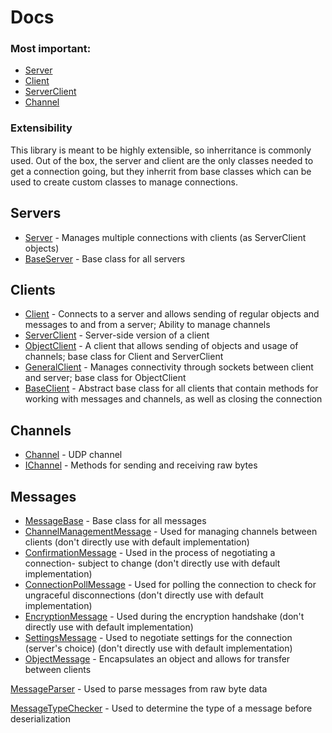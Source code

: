 # Docs

### Most important:
- [Server]()
- [Client]()
- [ServerClient]()
- [Channel]()

### Extensibility

This library is meant to be highly extensible, so inherritance is commonly used. Out of the box, the server and client are the only classes needed to get a connection going, but they inherrit from base classes which can be used to create custom classes to manage connections.

## Servers

- [Server]() - Manages multiple connections with clients (as ServerClient objects)
- [BaseServer]() - Base class for all servers

## Clients

- [Client]() - Connects to a server and allows sending of regular objects and messages to and from a server; Ability to manage channels
- [ServerClient]() - Server-side version of a client 
- [ObjectClient]() - A client that allows sending of objects and usage of channels; base class for Client and ServerClient
- [GeneralClient]() - Manages connectivity through sockets between client and server; base class for ObjectClient
- [BaseClient]() - Abstract base class for all clients that contain methods for working with messages and channels, as well as closing the connection

## Channels

- [Channel]() - UDP channel 
- [IChannel]() - Methods for sending and receiving raw bytes 

## Messages

- [MessageBase]() - Base class for all messages
- [ChannelManagementMessage]() - Used for managing channels between clients (don't directly use with default implementation)
- [ConfirmationMessage]() - Used in the process of negotiating a connection- subject to change (don't directly use with default implementation)
- [ConnectionPollMessage]() - Used for polling the connection to check for ungraceful disconnections (don't directly use with default implementation)
- [EncryptionMessage]() - Used during the encryption handshake (don't directly use with default implementation)
- [SettingsMessage]() - Used to negotiate settings for the connection (server's choice) (don't directly use with default implementation)
- [ObjectMessage]() - Encapsulates an object and allows for transfer between clients

[MessageParser]() - Used to parse messages from raw byte data

[MessageTypeChecker]() - Used to determine the type of a message before deserialization
